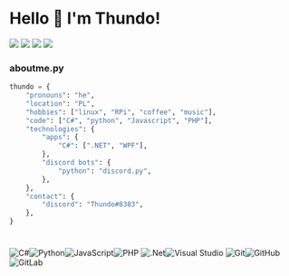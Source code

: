# Hello 👋 I'm Thundo!
<img src="https://img.shields.io/badge/Symulator%20Urz%C4%85dze%C5%84%20Przejazdowych-v1.5-red?style=for-the-badge"></img>
<img src="https://img.shields.io/badge/AreYouDumb-v1.0.0-blue?style=for-the-badge"></img> 
<img src="https://img.shields.io/badge/Muffin-v3.1.1-a78cd3?style=for-the-badge"></img> 
<img src="https://img.shields.io/badge/OlgBOT-v3.0.9-purple?style=for-the-badge"></img> 
### aboutme.py
```python
thundo = {
    "pronouns": "he",   
    "location": "PL",   
    "hobbies": ["linux", "RPi", "coffee", "music"],
    "code": ["C#", "python", "Javascript", "PHP"],
    "technologies": {
        "apps": {
            "C#": [".NET", "WPF"],
        },
        "discord bots": {
            "python": "discord.py",
        },
    },
    "contact": {
        "discord": "Thundo#8383",
    },
}
```
#
![C#](https://img.shields.io/badge/c%23-%23239120.svg?style=for-the-badge&logo=c-sharp&logoColor=white)![Python](https://img.shields.io/badge/python-3670A0?style=for-the-badge&logo=python&logoColor=ffdd54)![JavaScript](https://img.shields.io/badge/javascript-%23323330.svg?style=for-the-badge&logo=javascript&logoColor=%23F7DF1E)![PHP](https://img.shields.io/badge/php-%23777BB4.svg?style=for-the-badge&logo=php&logoColor=white)
![.Net](https://img.shields.io/badge/.NET-5C2D91?style=for-the-badge&logo=.net&logoColor=white)![Visual Studio](https://img.shields.io/badge/Visual%20Studio-5C2D91.svg?style=for-the-badge&logo=visual-studio&logoColor=white)
![Git](https://img.shields.io/badge/git-%23F05033.svg?style=for-the-badge&logo=git&logoColor=white)![GitHub](https://img.shields.io/badge/github-%23121011.svg?style=for-the-badge&logo=github&logoColor=white)![GitLab](https://img.shields.io/badge/gitlab-%23181717.svg?style=for-the-badge&logo=gitlab&logoColor=white)

